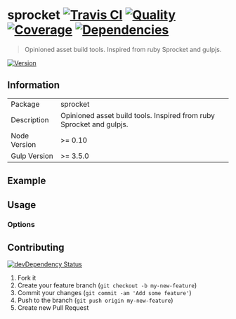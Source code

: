 # sprocket [![Travis CI][travis-image]][travis-url] [![Quality][codeclimate-image]][codeclimate-url] [![Coverage][coveralls-image]][coveralls-url] [![Dependencies][gemnasium-image]][gemnasium-url]
> Opinioned asset build tools. Inspired from ruby Sprocket and gulpjs.

[![Version][npm-image]][npm-url]


## Information

<table>
<tr> 
<td>Package</td><td>sprocket</td>
</tr>
<tr>
<td>Description</td>
<td>Opinioned asset build tools. Inspired from ruby Sprocket and gulpjs.</td>
</tr>
<tr>
<td>Node Version</td>
<td>>= 0.10</td>
</tr>
<tr>
<td>Gulp Version</td>
<td>>= 3.5.0</td>
</tr>
</table>


## Example


## Usage

### Options


## Contributing

[![devDependency Status][david-dm-image]][david-dm-url]

1. Fork it
2. Create your feature branch (`git checkout -b my-new-feature`)
3. Commit your changes (`git commit -am 'Add some feature'`)
4. Push to the branch (`git push origin my-new-feature`)
5. Create new Pull Request


[npm-image]: https://img.shields.io/npm/v/sprocket.svg
[npm-url]: https://www.npmjs.org/package/sprocket

[travis-image]: https://travis-ci.org/tomchentw/sprocket.svg?branch=master
[travis-url]: https://travis-ci.org/tomchentw/sprocket
[codeclimate-image]: https://img.shields.io/codeclimate/github/tomchentw/sprocket.svg
[codeclimate-url]: https://codeclimate.com/github/tomchentw/sprocket
[coveralls-image]: https://img.shields.io/coveralls/tomchentw/sprocket.svg
[coveralls-url]: https://coveralls.io/r/tomchentw/sprocket
[gemnasium-image]: https://gemnasium.com/tomchentw/sprocket.svg
[gemnasium-url]: https://gemnasium.com/tomchentw/sprocket
[david-dm-image]: https://david-dm.org/tomchentw/sprocket/dev-status.svg?theme=shields.io
[david-dm-url]: https://david-dm.org/tomchentw/sprocket#info=devDependencies
